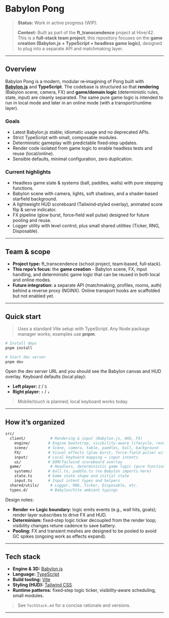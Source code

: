 # Babylon Pong

> **Status:** Work in active progress (WIP).
>
> **Context:** Built as part of the **ft\_transcendence** project at Hive/42. This is a **full‑stack team project**; this repository focuses on the **game creation (Babylon.js + TypeScript + headless game logic)**, designed to plug into a separate API and matchmaking layer.

---

## Overview

Babylon Pong is a modern, modular re‑imagining of Pong built with **[Babylon.js](https://www.babylonjs.com/)** and **TypeScript**. The codebase is structured so that **rendering** (Babylon scene, camera, FX) and **game/domain logic** (deterministic rules, state, input) are cleanly separated. The same pure game logic is intended to run in local mode and later in an online mode (with a transport/runtime layer).

### **Goals**

* Latest Babylon.js stable; idiomatic usage and no deprecated APIs.
* Strict TypeScript with small, composable modules.
* Deterministic gameplay with predictable fixed‑step updates.
* Render code isolated from game logic to enable headless tests and reuse (local/online).
* Sensible defaults, minimal configuration, zero duplication.

### **Current highlights**

* Headless game state & systems (ball, paddles, walls) with pure stepping functions.
* Babylon scene with camera, lights, soft shadows, and a shader‑based starfield background.
* A lightweight HUD scoreboard (Tailwind‑styled overlay), animated score flip & serve indicator.
* FX pipeline (glow burst, force‑field wall pulse) designed for future pooling and reuse.
* Logger utility with level control, plus small shared utilities (Ticker, RNG, Disposable).

---

## Team & scope

* **Project type:** ft_transcendence (school project, team‑based, full‑stack).
* **This repo’s focus:** the **game creation** - Babylon scene, FX, input handling, and deterministic game logic that can be reused in both local and online modes.
* **Future integration:** a separate API (matchmaking, profiles, rooms, auth) behind a reverse proxy (NGINX). Online transport hooks are scaffolded but not enabled yet.

---

## Quick start

> Uses a standard Vite setup with TypeScript. Any Node package manager works; examples use **pnpm**.

```bash
# Install deps
pnpm install

# Start dev server
pnpm dev

```

Open the dev server URL and you should see the Babylon canvas and HUD overlay. Keyboard defaults (local play):

* **Left player:** `Z` / `S`
* **Right player:** `↑` / `↓`

> Mobile/touch is planned; local keyboard works today.

---

## How it’s organized

```bash
src/
  client/           # Rendering & input (Babylon.js, HUD, FX)
    engine/        # Engine bootstrap, visibility-aware lifecycle, render loop
    scene/         # Scene, camera, table, paddles, ball, background
    FX/            # Visual effects (glow burst, force-field pulse) with manager
    input/         # Local keyboard mapping → input intents
    ui/            # DOM/Tailwind scoreboard overlay
  game/             # Headless, deterministic game logic (pure functions)
    systems/       # ball.ts, paddle.ts (no Babylon imports here)
    state.ts       # Game state shape and initial state
    input.ts       # Input intent types and helpers
  shared/utils/     # Logger, RNG, Ticker, Disposable, etc.
  types.d/          # Babylon/Vite ambient typings
```

Design notes:

* **Render ↔ Logic boundary:** logic emits events (e.g., wall hits, goals); render layer subscribes to drive FX and HUD.
* **Determinism:** fixed‑step logic ticker decoupled from the render loop; visibility changes retune cadence to save battery.
* **Pooling:** FX and transient meshes are designed to be pooled to avoid GC spikes (ongoing work as effects expand).

---

## Tech stack

* **Engine & 3D:** [Babylon.js](https://doc.babylonjs.com/)
* **Language:** [TypeScript](https://www.typescriptlang.org/)
* **Build tooling:** [Vite](https://vitejs.dev/)
* **Styling (HUD):** [Tailwind CSS](https://tailwindcss.com/)
* **Runtime patterns:** fixed‑step logic ticker, visibility‑aware scheduling, small modules.

> See `TechStack.md` for a concise rationale and versions.

---
